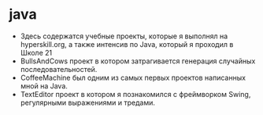 # java
- Здесь содержатся учебные проекты, которые я выполнял на hyperskill.org, а также интенсив по Java, который я проходил в Школе 21
- BullsAndCows проект в котором затрагивается генерация случайных последовательностей.
- CoffeeMachine был одним из самых первых проектов написанных мной на Java.
- TextEditor проект в котором я познакомился с фреймворком Swing, регулярными выражениями и тредами.
